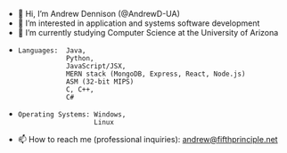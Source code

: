 - 👋 Hi, I’m Andrew Dennison (@AndrewD-UA)
- 👀 I’m interested in application and systems software development
- 🌱 I’m currently studying Computer Science at the University of Arizona
-     Languages:  Java,
                  Python,
                  JavaScript/JSX,
                  MERN stack (MongoDB, Express, React, Node.js)
                  ASM (32-bit MIPS)
                  C, C++,
                  C#
-     Operating Systems: Windows,
                         Linux
- 📫 How to reach me (professional inquiries): andrew@fifthprinciple.net

<!---
AndrewD-UA/AndrewD-UA is a ✨ special ✨ repository because its `README.md` (this file) appears on your GitHub profile.
You can click the Preview link to take a look at your changes.
--->
